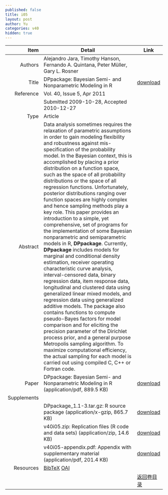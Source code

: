 ```yaml
---
published: false
title: i05
layout: post
author: Yu
categories: v40
hidden: true
---
```


| Item | Detail | Link |
|---:|---|---|
| Authors | Alejandro Jara, Timothy Hanson, Fernando A.  Quintana, Peter Müller, Gary L. Rosner| |
| Title |DPpackage: Bayesian Semi- and Nonparametric Modeling in R | [download](http://www.jstatsoft.org/v40/i05/paper) |
| Reference |Vol. 40, Issue 5, Apr 2011 | |
| | Submitted 2009-10-28, Accepted 2010-12-27| | 
| Type | Article| |
| Abstract | Data analysis sometimes requires the relaxation of parametric assumptions in order to gain modeling flexibility and robustness against mis-specification of the probability model. In the Bayesian context, this is accomplished by placing a prior distribution on a function space, such as the space of all probability distributions or the space of all regression functions. Unfortunately, posterior distributions ranging over function spaces are highly complex and hence sampling methods play a key role. This paper provides an introduction to a simple, yet comprehensive, set of programs for the implementation of some Bayesian nonparametric and semiparametric models in R, <b>DPpackage</b>. Currently, <b>DPpackage</b> includes models for marginal and conditional density estimation, receiver operating characteristic curve analysis, interval-censored data, binary regression data, item response data, longitudinal and clustered data using generalized linear mixed models, and regression data using generalized additive models. The package also contains functions to compute pseudo-Bayes factors for model comparison and for eliciting the precision parameter of the Dirichlet process prior, and a general purpose Metropolis sampling algorithm. To maximize computational efficiency, the actual sampling for each model is carried out using compiled C, C++ or Fortran code.| |
| Paper | DPpackage: Bayesian Semi- and Nonparametric Modeling in R  (application/pdf, 889.5 KB)| [download](http://www.jstatsoft.org/v40/i05/paper) |
| Supplements | | |
| |DPpackage_1.1-3.tar.gz: R source package  (application/x-gzip, 865.7 KB)|  [download](http://www.jstatsoft.org/v40/i05/supp/1) |
| |v40i05.zip:             Replication files (R code and data sets)  (application/zip, 14.6 KB)|  [download](http://www.jstatsoft.org/v40/i05/supp/2) |
| |v40i05-appendix.pdf:    Appendix with supplementary material  (application/pdf, 201.4 KB)|  [download](http://www.jstatsoft.org/v40/i05/supp/3) |
| Resources | [BibTeX](http://www.jstatsoft.org/v40/i05/bibtex) [OAI](http://www.jstatsoft.org/oai?verb=GetRecord&identifier=oai.jstatsoft/v40/i05&prefix=oai_dc)| |
| |  | [返回卷目录]({{site.baseurl}}/volume/v40.html) |